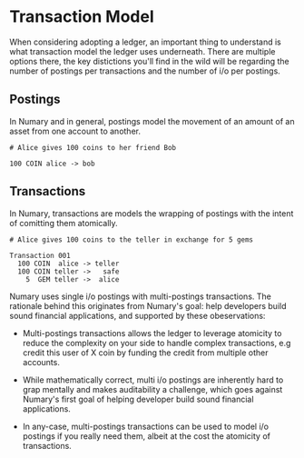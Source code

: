 # Transaction Model

When considering adopting a ledger, an important thing to understand is what transaction model the ledger uses underneath. There are multiple options there, the key distictions you'll find in the wild will be regarding the number of postings per transactions and the number of i/o per postings.

## Postings

In Numary and in general, postings model the movement of an amount of an asset from one account to another.

```
# Alice gives 100 coins to her friend Bob

100 COIN alice -> bob
```

## Transactions

In Numary, transactions are models the wrapping of postings with the intent of comitting them atomically.

```
# Alice gives 100 coins to the teller in exchange for 5 gems

Transaction 001
  100 COIN  alice -> teller
  100 COIN teller ->   safe
    5  GEM teller ->  alice
```

Numary uses single i/o postings with multi-postings transactions. The rationale behind this originates from Numary's goal: help developers build sound financial applications, and supported by these obeservations:

* Multi-postings transactions allows the ledger to leverage atomicity to reduce the complexity on your side to handle complex transactions, e.g credit this user of X coin by funding the credit from multiple other accounts.

* While mathematically correct, multi i/o postings are inherently hard to grap mentally and makes auditability a challenge, which goes against Numary's first goal of helping developer build sound financial applications.

* In any-case, multi-postings transactions can be used to model i/o postings if you really need them, albeit at the cost the atomicity of transactions.